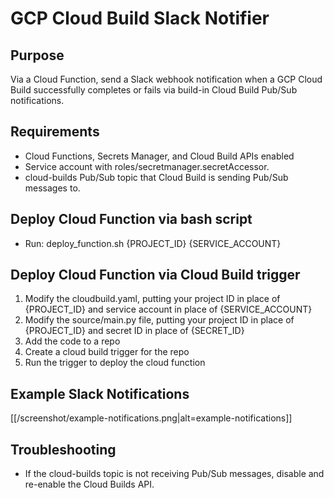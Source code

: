 # GCP Cloud Build Slack Notifier

## Purpose
Via a Cloud Function, send a Slack webhook notification when a GCP Cloud Build successfully completes or fails via build-in Cloud Build Pub/Sub notifications.

## Requirements
* Cloud Functions, Secrets Manager, and Cloud Build APIs enabled
* Service account with roles/secretmanager.secretAccessor.
* cloud-builds Pub/Sub topic that Cloud Build is sending Pub/Sub messages to.

## Deploy Cloud Function via bash script
* Run: deploy_function.sh {PROJECT_ID} {SERVICE_ACCOUNT}

## Deploy Cloud Function via Cloud Build trigger
1. Modify the cloudbuild.yaml, putting your project ID in place of {PROJECT_ID} and service account in place of {SERVICE_ACCOUNT}
2. Modify the source/main.py file, putting your project ID in place of {PROJECT_ID} and secret ID in place of {SECRET_ID}
3. Add the code to a repo
4. Create a cloud build trigger for the repo
5. Run the trigger to deploy the cloud function

## Example Slack Notifications
[[/screenshot/example-notifications.png|alt=example-notifications]]

## Troubleshooting
* If the cloud-builds topic is not receiving Pub/Sub messages, disable and re-enable the Cloud Builds API.
